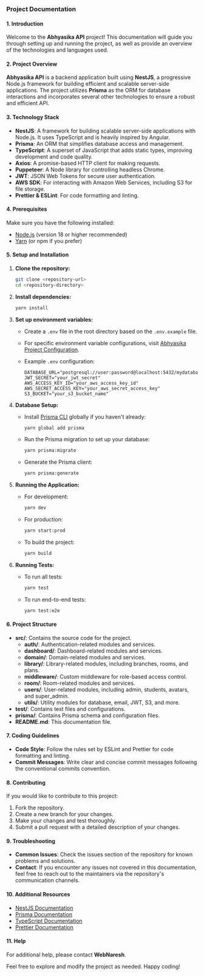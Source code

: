 ### Project Documentation

#### 1. Introduction

Welcome to the **Abhyasika API** project! This documentation will guide you through setting up and running the project, as well as provide an overview of the technologies and languages used.

#### 2. Project Overview

**Abhyasika API** is a backend application built using **NestJS**, a progressive Node.js framework for building efficient and scalable server-side applications. The project utilizes **Prisma** as the ORM for database interactions and incorporates several other technologies to ensure a robust and efficient API.

#### 3. Technology Stack

- **NestJS**: A framework for building scalable server-side applications with Node.js. It uses TypeScript and is heavily inspired by Angular.
- **Prisma**: An ORM that simplifies database access and management.
- **TypeScript**: A superset of JavaScript that adds static types, improving development and code quality.
- **Axios**: A promise-based HTTP client for making requests.
- **Puppeteer**: A Node library for controlling headless Chrome.
- **JWT**: JSON Web Tokens for secure user authentication.
- **AWS SDK**: For interacting with Amazon Web Services, including S3 for file storage.
- **Prettier & ESLint**: For code formatting and linting.

#### 4. Prerequisites

Make sure you have the following installed:

- [Node.js](https://nodejs.org/) (version 18 or higher recommended)
- [Yarn](https://classic.yarnpkg.com/) (or npm if you prefer)

#### 5. Setup and Installation

1. **Clone the repository:**

   ```bash
   git clone <repository-url>
   cd <repository-directory>
   ```

2. **Install dependencies:**

   ```bash
   yarn install
   ```

3. **Set up environment variables:**

   - Create a `.env` file in the root directory based on the `.env.example` file.
   - For specific environment variable configurations, visit [Abhyasika Project Configuration](https://www.notion.so/Abhyasika-Project-Configuration-45cfb48e265a411598b12bccca6f5f21).
   - Example `.env` configuration:

     ```plaintext
     DATABASE_URL="postgresql://user:password@localhost:5432/mydatabase"
     JWT_SECRET="your_jwt_secret"
     AWS_ACCESS_KEY_ID="your_aws_access_key_id"
     AWS_SECRET_ACCESS_KEY="your_aws_secret_access_key"
     S3_BUCKET="your_s3_bucket_name"
     ```

4. **Database Setup:**

   - Install [Prisma CLI](https://www.prisma.io/docs/concepts/components/prisma-cli) globally if you haven't already:

     ```bash
     yarn global add prisma
     ```

   - Run the Prisma migration to set up your database:

     ```bash
     yarn prisma:migrate
     ```

   - Generate the Prisma client:

     ```bash
     yarn prisma:generate
     ```

5. **Running the Application:**

   - For development:

     ```bash
     yarn dev
     ```

   - For production:

     ```bash
     yarn start:prod
     ```

   - To build the project:

     ```bash
     yarn build
     ```

6. **Running Tests:**

   - To run all tests:

     ```bash
     yarn test
     ```

   - To run end-to-end tests:

     ```bash
     yarn test:e2e
     ```

#### 6. Project Structure

- **src/**: Contains the source code for the project.
  - **auth/**: Authentication-related modules and services.
  - **dashboard/**: Dashboard-related modules and services.
  - **domain/**: Domain-related modules and services.
  - **library/**: Library-related modules, including branches, rooms, and plans.
  - **middleware/**: Custom middleware for role-based access control.
  - **room/**: Room-related modules and services.
  - **users/**: User-related modules, including admin, students, avatars, and super_admin.
  - **utils/**: Utility modules for database, email, JWT, S3, and more.
- **test/**: Contains test files and configurations.
- **prisma/**: Contains Prisma schema and configuration files.
- **README.md**: This documentation file.

#### 7. Coding Guidelines

- **Code Style**: Follow the rules set by ESLint and Prettier for code formatting and linting.
- **Commit Messages**: Write clear and concise commit messages following the conventional commits convention.

#### 8. Contributing

If you would like to contribute to this project:

1. Fork the repository.
2. Create a new branch for your changes.
3. Make your changes and test thoroughly.
4. Submit a pull request with a detailed description of your changes.

#### 9. Troubleshooting

- **Common Issues**: Check the issues section of the repository for known problems and solutions.
- **Contact**: If you encounter any issues not covered in this documentation, feel free to reach out to the maintainers via the repository's communication channels.

#### 10. Additional Resources

- [NestJS Documentation](https://docs.nestjs.com/)
- [Prisma Documentation](https://www.prisma.io/docs/)
- [TypeScript Documentation](https://www.typescriptlang.org/docs/)
- [Prettier Documentation](https://prettier.io/docs/en/)

#### 11. Help

For additional help, please contact **WebNaresh**.

Feel free to explore and modify the project as needed. Happy coding!
